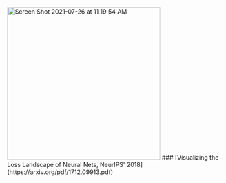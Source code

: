 <img width="355" alt="Screen Shot 2021-07-26 at 11 19 54 AM" src="https://user-images.githubusercontent.com/23161218/127023791-9eecc371-25c2-4987-9bbf-9b1d83704bab.png">
### [Visualizing the Loss Landscape of Neural Nets, NeurIPS' 2018](https://arxiv.org/pdf/1712.09913.pdf)
